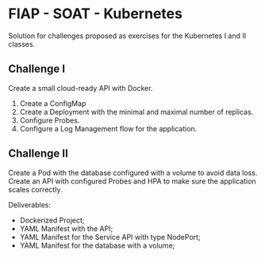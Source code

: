 # FIAP - SOAT - Kubernetes

Solution for challenges proposed as exercises for the Kubernetes I and II classes.

## Challenge I

Create a small cloud-ready API with Docker.

1. Create a ConfigMap
2. Create a Deployment with the minimal and maximal number of replicas.
3. Configure Probes.
4. Configure a Log Management flow for the application.

## Challenge II

Create a Pod with the database configured with a volume to avoid data loss.
Create an API with configured Probes and HPA to make sure the application scales correctly.

Deliverables:
* Dockerized Project;
* YAML Manifest with the API;
* YAML Manifest for the Service API with type NodePort;
* YAML Manifest for the database with a volume;
